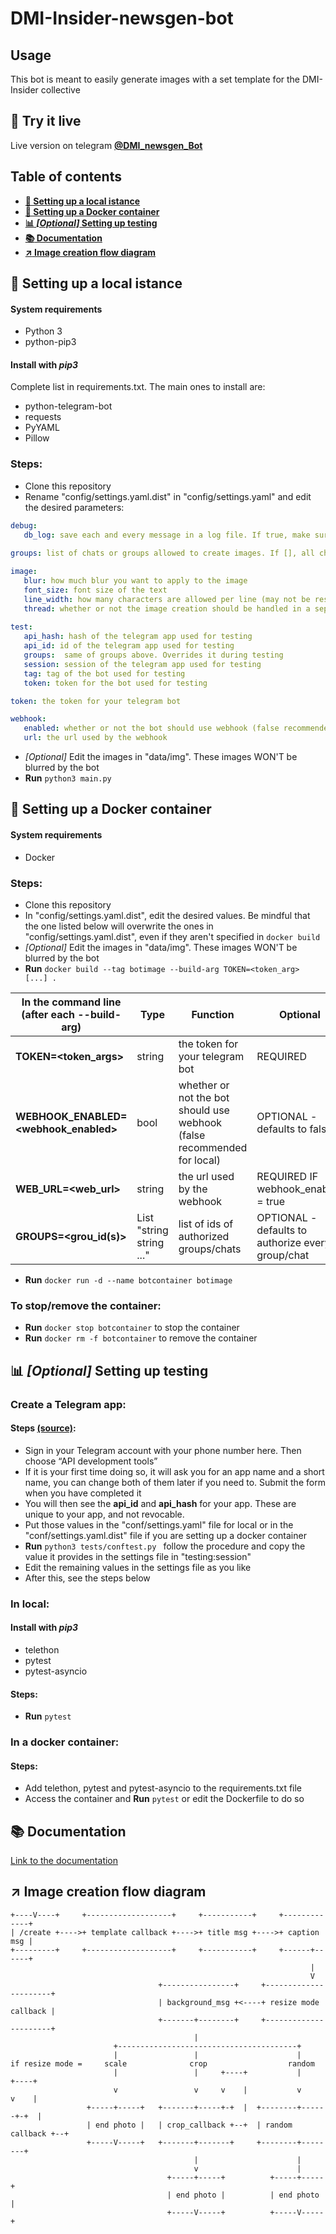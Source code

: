 

# DMI-Insider-newsgen-bot

## Usage
This bot is meant to easily generate images with a set template for the DMI-Insider collective 

## :red_circle: Try it live
Live version on telegram [**@DMI_newsgen_Bot**](https://telegram.me/DMI_newsgen_Bot)

## Table of contents

- **[:wrench: Setting up a local istance](#wrench-setting-up-a-local-istance)**
- **[:whale: Setting up a Docker container](#whale-setting-up-a-docker-container)**
- **[:bar_chart: _\[Optional\]_ Setting up testing](#bar_chart-optional-setting-up-testing)**
- **[:books: Documentation](#books-documentation)**
- **[:arrow_upper_right:  Image creation flow diagram](#arrow_upper_right-image-creation-flow-diagram)**

## :wrench: Setting up a local istance

#### System requirements
- Python 3
- python-pip3

#### Install with *pip3*
Complete list in requirements.txt. The main ones to install are:
- python-telegram-bot
- requests
- PyYAML
- Pillow

### Steps:
- Clone this repository
- Rename "config/settings.yaml.dist" in "config/settings.yaml" and edit the desired parameters:
 ```yaml
debug:
    db_log: save each and every message in a log file. If true, make sure the path "logs/messages.log" is valid
    
 groups: list of chats or groups allowed to create images. If [], all chats or groups will be allowed to create images

image:
    blur: how much blur you want to apply to the image
    font_size: font size of the text
    line_width: how many characters are allowed per line (may not be respected if the words are too long)
    thread: whether or not the image creation should be handled in a separated thread instead of the main thread
    
test:
    api_hash: hash of the telegram app used for testing
    api_id: id of the telegram app used for testing
    groups:  same of groups above. Overrides it during testing
    session: session of the telegram app used for testing
    tag: tag of the bot used for testing
    token: token for the bot used for testing

token: the token for your telegram bot

webhook:
    enabled: whether or not the bot should use webhook (false recommended for local)
    url: the url used by the webhook
```
- _[Optional]_ Edit the images in "data/img". These images WON'T be blurred by the bot
- **Run** `python3 main.py`

## :whale: Setting up a Docker container

#### System requirements
- Docker

### Steps:
- Clone this repository
- In "config/settings.yaml.dist", edit the desired values. Be mindful that the one listed below will overwrite the ones in "config/settings.yaml.dist", even if they aren't specified in `docker build`
- _[Optional]_ Edit the images in "data/img". These images WON'T be blurred by the bot
- **Run** `docker build --tag botimage --build-arg TOKEN=<token_arg> [...] .` 

| In the command line <br>(after each --build-arg) | Type | Function | Optional |
| --- | --- | --- | --- |
| **TOKEN=<token_args>** | string | the token for your telegram bot | REQUIRED |
| **WEBHOOK_ENABLED=<webhook_enabled>** | bool | whether or not the bot should use webhook<br>(false recommended for local) | OPTIONAL - defaults to false |
| **WEB_URL=<web_url>** | string | the url used by the webhook | REQUIRED IF<br>webhook_enabled = true |
| **GROUPS=<grou_id(s)>** | List<br>"string string ..." | list of ids of authorized groups/chats | OPTIONAL - defaults to authorize every group/chat |

- **Run** `docker run -d --name botcontainer botimage`

### To stop/remove the container:
- **Run** `docker stop botcontainer` to stop the container
- **Run** `docker rm -f botcontainer` to remove the container

## :bar_chart: _[Optional]_ Setting up testing

### Create a Telegram app:

#### Steps [(source)](https://dev.to/blueset/how-to-write-integration-tests-for-a-telegram-bot-4c0e):
- Sign in your Telegram account with your phone number here. Then choose “API development tools”
- If it is your first time doing so, it will ask you for an app name and a short name, you can change both of them later if you need to. Submit the form when you have completed it
- You will then see the **api_id** and **api_hash** for your app. These are unique to your app, and not revocable.
- Put those values in the "conf/settings.yaml" file for local or in the "conf/settings.yaml.dist" file if you are setting up a docker container
- **Run** `python3 tests/conftest.py ` follow the procedure and copy the value it provides in the settings file in "testing:session"
- Edit the remaining values in the settings file as you like
- After this, see the steps below

### In local:

#### Install with *pip3*
- telethon
- pytest
- pytest-asyncio

#### Steps:
- **Run** `pytest`

### In a docker container:

#### Steps:
- Add telethon, pytest and pytest-asyncio to the requirements.txt file
- Access the container and **Run** `pytest` or edit the Dockerfile to do so

## :books: Documentation
[Link to the documentation](https://tendto.github.io/DMI-Insider-newsgen-bot/)

## :arrow_upper_right: Image creation flow diagram

	+----V----+     +-------------------+     +-----------+     +-------------+
	| /create +---->+ template callback +---->+ title msg +---->+ caption msg |
	+---------+     +-------------------+     +-----------+     +------+------+
	                                                                   |
	                                                                   V
	                                 +----------------+     +----------------------+
	                                 | background_msg +<----+ resize mode callback |
	                                 +-------+--------+     +----------------------+
	                                         |
	                       +----------------------------------------+
	                       |                 |                      |
	if resize mode =     scale              crop                  random
	                       |                 |     +----+           |      +----+
	                       v                 v     v    |           v      v    |
	                 +-----+-----+   +-------+-----+-+  |  +--------+------+-+  |
	                 | end photo |   | crop_callback +--+  | random callback +--+
	                 +-----V-----+   +-------+-------+     +--------+--------+
	                                         |                      |
	                                         v                      |
	                                   +-----+-----+          +-----+-----+
	                                   | end photo |          | end photo |
	                                   +-----V-----+          +-----V-----+
